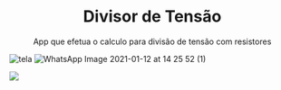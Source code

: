 
<h1 align="center"> Divisor de Tensão
  
  </h1
    <h2>
    <p align="center">App que efetua o calculo para divisão de tensão com resistores</p></h2>
    
![tela](https://user-images.githubusercontent.com/8737264/163092106-5e82c0ea-bd74-4e15-9fbc-2aaa1fbb2de8.png)
![WhatsApp Image 2021-01-12 at 14 25 52 (1)](https://user-images.githubusercontent.com/8737264/163092148-35a5851a-d785-48af-9d7f-a6ac35c41eee.png)





<p align="justify">
<img src="http://img.shields.io/static/v1?label=STATUS&message=EM%20DESENVOLVIMENTO&color=BLUE&style=for-the-badge"/>
</p>
